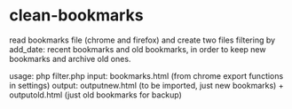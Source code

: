 # clean-bookmarks
read bookmarks file (chrome and firefox) and create two files filtering by add_date: recent bookmarks and old bookmarks, in order to keep new bookmarks and archive old ones.

usage: php filter.php 
input: bookmarks.html (from chrome export functions in settings)
output: outputnew.html (to be imported, just new bookmarks) + outputold.html (just old bookmarks for backup)
